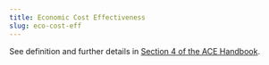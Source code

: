 ```yaml
---
title: Economic Cost Effectiveness
slug: eco-cost-eff
---
```


See definition and further details in [Section 4 of the ACE Handbook](/economics/ace/ace-handbook/delays-and-cost/).

